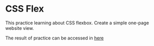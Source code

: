 # CSS Flex

This practice learning about CSS flexbox. Create a simple one-page website view.

The result of practice can be accessed in [here](https://fakhryanz.github.io/simpleonepage-htmlcss/index.html)
